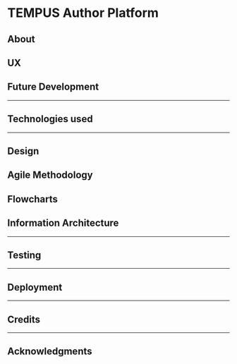 # TEMPUS Author Platform

## About

## UX

## Future Development

---

## Technologies used
---
## Design

## Agile Methodology

## Flowcharts

## Information Architecture

---

## Testing

---

## Deployment

---

## Credits

---

## Acknowledgments
